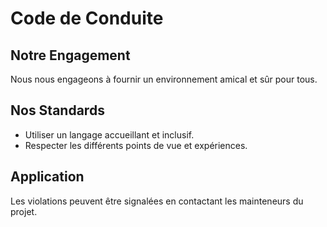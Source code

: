 # Code de Conduite

## Notre Engagement

Nous nous engageons à fournir un environnement amical et sûr pour tous.

## Nos Standards

- Utiliser un langage accueillant et inclusif.
- Respecter les différents points de vue et expériences.

## Application

Les violations peuvent être signalées en contactant les mainteneurs du projet.

